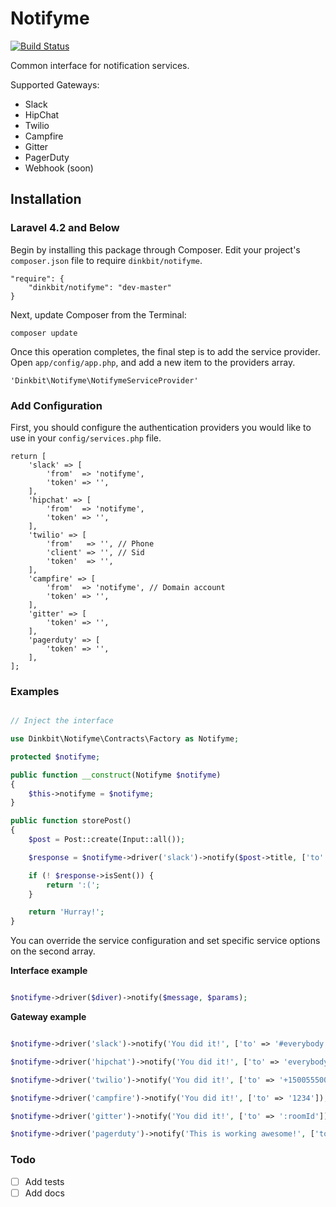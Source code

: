 # Notifyme
[![Build Status](https://img.shields.io/travis/dinkbit/notifyme.svg?style=flat-square)](https://travis-ci.org/dinkbit/notifyme)

Common interface for notification services.

Supported Gateways:
* Slack
* HipChat
* Twilio
* Campfire
* Gitter
* PagerDuty
* Webhook (soon)

## Installation

### Laravel 4.2 and Below

Begin by installing this package through Composer. Edit your project's `composer.json` file to require `dinkbit/notifyme`.

	"require": {
		"dinkbit/notifyme": "dev-master"
	}

Next, update Composer from the Terminal:

    composer update

Once this operation completes, the final step is to add the service provider. Open `app/config/app.php`, and add a new item to the providers array.

    'Dinkbit\Notifyme\NotifymeServiceProvider'

### Add Configuration

First, you should configure the authentication providers you would like to use in your `config/services.php` file.

	return [
		'slack' => [
			'from' 	=> 'notifyme', 
			'token' => '',
		],
		'hipchat' => [
			'from' 	=> 'notifyme', 
			'token' => '',
		],
		'twilio' => [
			'from'	 => '', // Phone
			'client' => '', // Sid
			'token'  => '', 
		],
		'campfire' => [
			'from' 	=> 'notifyme', // Domain account
			'token' => '',
		],
		'gitter' => [
			'token' => '',
		],
		'pagerduty' => [
			'token' => '',
		],
	];

### Examples

```php

// Inject the interface

use Dinkbit\Notifyme\Contracts\Factory as Notifyme;

protected $notifyme;

public function __construct(Notifyme $notifyme)
{
    $this->notifyme = $notifyme;
}

public function storePost()
{
    $post = Post::create(Input::all());

    $response = $notifyme->driver('slack')->notify($post->title, ['to' => '#everybody']);

    if (! $response->isSent()) {
    	return ':(';
    }

    return 'Hurray!';
}

```

You can override the service configuration and set specific service options on the second array.

**Interface example**

```php

$notifyme->driver($diver)->notify($message, $params);

```

**Gateway example**

```php

$notifyme->driver('slack')->notify('You did it!', ['to' => '#everybody']);

$notifyme->driver('hipchat')->notify('You did it!', ['to' => 'everybody', 'notify' => true]);

$notifyme->driver('twilio')->notify('You did it!', ['to' => '+15005550001']);

$notifyme->driver('campfire')->notify('You did it!', ['to' => '1234']);

$notifyme->driver('gitter')->notify('You did it!', ['to' => ':roomId']);

$notifyme->driver('pagerduty')->notify('This is working awesome!', ['to' => ':incident_key']);

```

### Todo

- [ ] Add tests
- [ ] Add docs